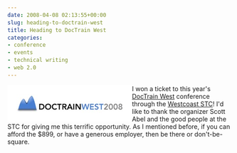 ```yaml
---
date: 2008-04-08 02:13:55+00:00
slug: heading-to-doctrain-west
title: Heading to DocTrain West
categories:
- conference
- events
- technical writing
- web 2.0
---
```


<img align="left" style="border:20px solid white" src="/images/doctrain.west.jpg">

I won a ticket to this year's [DocTrain West](http://www.doctrain.com/west/) conference through the [Westcoast STC](http://www.stcwestcoast.ca/index.php)! I'd like to thank the organizer Scott Abel and the good people at the STC for giving me this terrific opportunity. As I mentioned before, if you can afford the $899, or have a generous employer, then be there or don't-be-square. 
